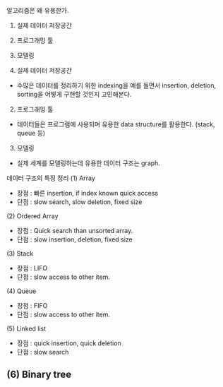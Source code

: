알고리즘은 왜 유용한가.
1. 실제 데이터 저장공간
2. 프로그래밍 툴
3. 모델링


1. 실제 데이터 저장공간
 - 수많은 데이터를 정리하기 위한 indexing을 예를 들면서 insertion, deletion, sorting을 어떻게 구현할 것인지 고민해본다.

2. 프로그래밍 툴
 - 데이터들은 프로그램에 사용되며 유용한 data structure를 활용한다. (stack, queue 등)
 
3. 모델링
 - 실제 세계를 모델링하는데 유용한 데이터 구조는 graph.
 

데이터 구조의 특징 정리
(1) Array 
 - 장점 : 빠른 insertion, if index known quick access
 - 단점 : slow search, slow deletion, fixed size

(2) Ordered Array
 - 장점 : Quick search than unsorted array.
 - 단점 : slow insertion, deletion, fixed size
 
(3)  Stack
- 장점 : LIFO
- 단점 : slow access to other item.

(4) Queue
- 장점 : FIFO
- 단점 : slow access to other item.

(5) Linked list
- 장점 : quick insertion, quick deletion
- 단점 : slow search

(6) Binary tree
- 
 